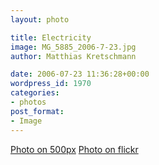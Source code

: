 ```yaml
---
layout: photo

title: Electricity
image: MG_5885_2006-7-23.jpg
author: Matthias Kretschmann

date: 2006-07-23 11:36:28+00:00
wordpress_id: 1970
categories:
- photos
post_format:
- Image
---
```


[Photo on 500px](http://500px.com/photo/5629510) [Photo on flickr](http://www.flickr.com/photos/krema/6965105709)
